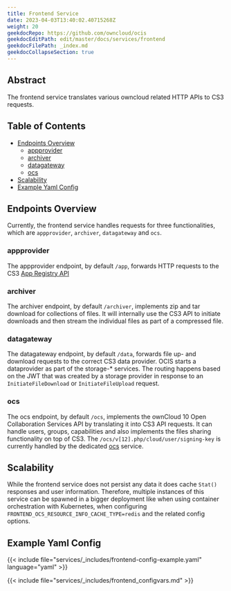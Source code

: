 ```yaml
---
title: Frontend Service
date: 2023-04-03T13:40:02.40715268Z
weight: 20
geekdocRepo: https://github.com/owncloud/ocis
geekdocEditPath: edit/master/docs/services/frontend
geekdocFilePath: _index.md
geekdocCollapseSection: true
---
```


## Abstract

The frontend service translates various owncloud related HTTP APIs to CS3 requests. 

## Table of Contents

* [Endpoints Overview](#endpoints-overview)
  * [appprovider](#appprovider)
  * [archiver](#archiver)
  * [datagateway](#datagateway)
  * [ocs](#ocs)
* [Scalability](#scalability)
* [Example Yaml Config](#example-yaml-config)

## Endpoints Overview

Currently, the frontend service handles requests for three functionalities, which are `appprovider`, `archiver`, `datagateway` and `ocs`.

### appprovider

The appprovider endpoint, by default `/app`, forwards HTTP requests to the CS3 [App Registry API](https://cs3org.github.io/cs3apis/#cs3.app.registry.v1beta1.RegistryAPI)

### archiver

The archiver endpoint, by default `/archiver`, implements zip and tar download for collections of files. It will internally use the CS3 API to initiate downloads and then stream the individual files as part of a compressed file.

### datagateway

The datagateway endpoint, by default `/data`, forwards file up- and download requests to the correct CS3 data provider. OCIS starts a dataprovider as part of the storage-* services. The routing happens based on the JWT that was created by a storage provider in response to an `InitiateFileDownload` or `InitiateFileUpload` request.

### ocs

The ocs endpoint, by default `/ocs`, implements the ownCloud 10 Open Collaboration Services API by translating it into CS3 API requests. It can handle users, groups, capabilities and also implements the files sharing functionality on top of CS3. The `/ocs/v[12].php/cloud/user/signing-key` is currently handled by the dedicated [ocs](https://github.com/owncloud/ocis/tree/master/services/ocs) service.

## Scalability

While the frontend service does not persist any data it does cache `Stat()` responses and user information. Therefore, multiple instances of this service can be spawned in a bigger deployment like when using container orchestration with Kubernetes, when configuring `FRONTEND_OCS_RESOURCE_INFO_CACHE_TYPE=redis` and the related config options.

## Example Yaml Config

{{< include file="services/_includes/frontend-config-example.yaml"  language="yaml" >}}

{{< include file="services/_includes/frontend_configvars.md" >}}

